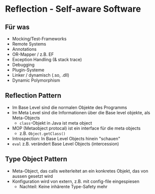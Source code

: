 # Reflection - Self-aware Software
## Für was
- Mocking/Test-Frameworks
- Remote Systems
- Annotations
- OR-Mapper / z.B. EF
- Exception Handling (& stack trace)
- Debugging
- Plugin-Systeme
- Linker / dynamisch (.so, .dll)
- Dynamic Polymorphism

## Reflection Pattern
- Im Base Level sind die normalen Objekte des Programms
- Im Meta Level sind die Informationen über die Base level objekte, als Meta-Objects
    - `class`-Objekt in Java ist meta object
- MOP (Metaobject protocal) ist ein interface für die meta objects
    - z.B. `Object.getClass()`
- Introspection: In Base Level Objects hinein "schauen"
- `eval` z.B. verändert Base Level Objects (intercession)

## Type Object Pattern
- Meta-Object, das calls weiterleitet an ein konkretes Objekt, das von aussen gesetzt wird
- Konfiguration wird von extern, z.B. mit config-file eingespiesen
    - Nachteil: Keine inhärente Type-Safety mehr
